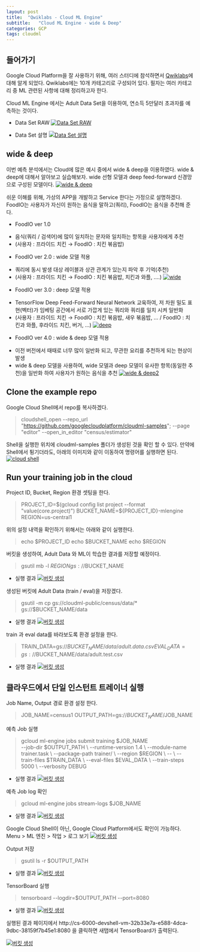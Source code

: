 ```yaml
---
layout: post
title:  "Qwiklabs - Cloud ML Engine"
subtitle:   "Cloud ML Engine - wide & Deep"
categories: GCP
tags: cloudml
---
```


## 들어가기

 Google Cloud Platform을 잘 사용하기 위해, 여러 스터디에 참석하면서 [Qwiklabs](https://google.qwiklabs.com)에 대해 알게 되었다. 
 Qwiklabs에는 10개 카테고리로 구성되어 있다. 필자는 여러 카테고리 중 ML 관련된 사항에 대해 정리하고자 한다. 

 Cloud ML Engine 에서는 Adult Data Set을 이용하여, 연소득 5만달러 초과자를 예측하는 것이다. 

 * Data Set RAW
 [![Data Set RAW](/assets/img/post/2018-01-16-GCP-cloudML/1.png)](#)

 * Data Set 설명
 [![Data Set 설명](/assets/img/post/2018-01-16-GCP-cloudML/2.png)](#)


## wide & deep

 이번 예측 분석에서는 Cloud에 많은 예시 중에서 wide & deep을 이용하였다. wide & deep에 대해서 알아보고 실습해보자.
 wide 선형 모델과 deep feed-forward 신경망으로 구성된 모델이다. 
 [![wide & deep](/assets/img/post/2018-01-16-GCP-cloudML/4.png)](#)

 쉬운 이해를 위해, 가상의 APP을 개발하고 Service 한다는 가정으로 설명하겠다. 
 FoodIO는 사용자가 자신이 원하는 음식을 말하고(쿼리), FoodIO는 음식을 추천해 준다.

 * FoodIO ver 1.0
 - 음식(쿼리 / 검색어)에 많이 일치하는 문자와 일치하는 항목을 사용자에게 추천 
 - (사용자 : 프라이드 치킨 → FoodIO : 치킨 볶음밥)

 * FoodIO ver 2.0 : wide 모델 적용
 - 쿼리에 동시 발생 대상 레이블과 상관 관계가 있는지 파악 후 기억(추천)
 - (사용자 : 프라이드 치킨 → FoodIO : 치킨 볶음밥, 치킨과 와플, ....)
 [![wide](/assets/img/post/2018-01-16-GCP-cloudML/5.png)](#)

 * FoodIO ver 3.0 : deep 모델 적용
 - TensorFlow Deep Feed-Forward Neural Network 교육하여, 저 차원 밀도 표현(벡터)가 임베팅 공간에서 서로 가깝게 있는 쿼리와 
 쿼리를 일치 시켜 일반화
 - (사용자 : 프라이드 치킨 → FoodIO : 치킨 볶음밥, 새우 볶음밥, ... / FoodIO : 치킨과 와플, 후라이드 치킨, 버거, ...)
 [![deep](/assets/img/post/2018-01-16-GCP-cloudML/6.png)](#)

 * FoodIO ver 4.0 : wide & deep 모델 적용
 - 이전 버전에서 때때로 너무 많이 일반화 되고, 무관한 요리를 추천하게 되는 현상이 발생
 - wide & deep 모델을 사용하여, wide 모델과 deep 모델이 유사한 항목(동일한 추천)을 일반화 하여 사용자가 원하는 음식을 추천 
 [![wide & deep2](/assets/img/post/2018-01-16-GCP-cloudML/7.png)](#)

## Clone the example repo
 
 Google Cloud Shell에서 repo를 복사하겠다.
 > cloudshell_open --repo_url "https://github.com/googlecloudplatform/cloudml-samples"; --page "editor" --open_in_editor "census/estimator"

 Shell을 실행한 위치에 cloudml-samples 폴더가 생성된 것을 확인 할 수 있다. 만약에 Shell에서 튕기더라도, 아래의 이미지와 같이 이동하여
 명령어를 실행하면 된다.
  [![cloud shell](/assets/img/post/2018-01-16-GCP-cloudML/8.png)](#)

## Run your training job in the cloud

 Project ID, Bucket, Region 환경 셋팅을 한다.
 > PROJECT_ID=$(gcloud config list project --format "value(core.project)") 
 > BUCKET_NAME=${PROJECT_ID}-mlengine 
 > REGION=us-central1

 위의 설정 내역을 확인하기 위해서는 아래와 같이 실행한다.
 > echo $PROJECT_ID
 > echo $BUCKET_NAME
 > echo $REGION

 버킷을 생성하여, Adult Data 와 ML이 학습한 결과를 저장할 예정이다.
 > gsutil mb -l $REGION gs://$BUCKET_NAME
 
 - 실행 결과
 [![버킷 생성](/assets/img/post/2018-01-16-GCP-cloudML/9.png)](#)

 생성된 버킷에 Adult Data (train / eval)을 저장겠다.
 > gsutil -m cp gs://cloudml-public/census/data/* gs://$BUCKET_NAME/data

 - 실행 결과
 [![버킷 생성](/assets/img/post/2018-01-16-GCP-cloudML/10.png)](#)

 train 과 eval data를 바라보도록 환경 설정을 한다.
 > TRAIN_DATA=gs://$BUCKET_NAME/data/adult.data.csv 
 > EVAL_DATA=gs://$BUCKET_NAME/data/adult.test.csv

 - 실행 결과
 [![버킷 생성](/assets/img/post/2018-01-16-GCP-cloudML/11.png)](#)

## 클라우드에서 단일 인스턴트 트레이너 실행

 Job Name, Output 경로 환경 설정 한다. 
 > JOB_NAME=census1 
 > OUTPUT_PATH=gs://$BUCKET_NAME/$JOB_NAME 
 
 예측 Job 실행
 > gcloud ml-engine jobs submit training $JOB_NAME \
   --job-dir $OUTPUT_PATH \ 
   --runtime-version 1.4 \ 
   --module-name trainer.task \ 
   --package-path trainer/ \ 
   --region $REGION \ 
   -- \ 
   --train-files $TRAIN_DATA \ 
   --eval-files $EVAL_DATA \ 
   --train-steps 5000 \ 
   --verbosity DEBUG

 - 실행 결과
 [![버킷 생성](/assets/img/post/2018-01-16-GCP-cloudML/12.png)](#)

 예측 Job log 확인
 > gcloud ml-engine jobs stream-logs $JOB_NAME

 - 실행 결과
 [![버킷 생성](/assets/img/post/2018-01-16-GCP-cloudML/13.png)](#)

 Google Cloud Shell이 아닌, Google Cloud Platform에서도 확인이 가능하다. Menu > ML 엔진 > 작업 > 로그 보기
 [![버킷 생성](/assets/img/post/2018-01-16-GCP-cloudML/14.png)](#)

 Output 저장
 > gsutil ls -r $OUTPUT_PATH

 - 실행 결과
 [![버킷 생성](/assets/img/post/2018-01-16-GCP-cloudML/15.png)](#)

 TensorBoard 실행
 > tensorboard --logdir=$OUTPUT_PATH --port=8080

 - 실행 결과
 [![버킷 생성](/assets/img/post/2018-01-16-GCP-cloudML/16.png)](#)
 
 실행된 결과 페이지에서 http://cs-6000-devshell-vm-32b33e7a-e588-4dca-9dbc-38159f7b45e1:8080 을 클릭하면 새탭에서
 TensorBoard가 출력된다.

 [![버킷 생성](/assets/img/post/2018-01-16-GCP-cloudML/17.png)](#)

 


